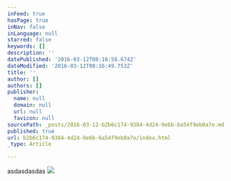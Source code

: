 ```yaml
---
inFeed: true
hasPage: true
inNav: false
inLanguage: null
starred: false
keywords: []
description: ''
datePublished: '2016-03-12T08:16:58.674Z'
dateModified: '2016-03-12T08:16:49.753Z'
title: ''
author: []
authors: []
publisher:
  name: null
  domain: null
  url: null
  favicon: null
sourcePath: _posts/2016-03-12-b2b6c174-9384-4d24-9e6b-6a54f9eb0a7e.md
published: true
url: b2b6c174-9384-4d24-9e6b-6a54f9eb0a7e/index.html
_type: Article

---
```

asdasdasdas
![](https://the-grid-user-content.s3-us-west-2.amazonaws.com/66d2dc3d-24bc-45e4-99a1-e7387d9e0168.png)